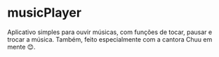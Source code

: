 # musicPlayer
Aplicativo simples para ouvir músicas, com funções de tocar, pausar e trocar a música. Também, feito especialmente com a cantora Chuu em mente 😊.
